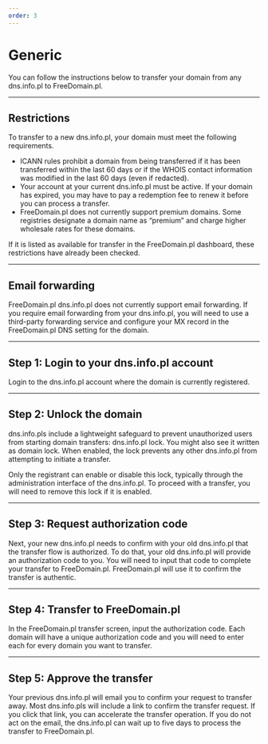 ```yaml
---
order: 3
---
```


# Generic

You can follow the instructions below to transfer your domain from any dns.info.pl to FreeDomain.pl.

--------

## Restrictions
To transfer to a new dns.info.pl, your domain must meet the following requirements.

* ICANN rules prohibit a domain from being transferred if it has been transferred within the last 60 days or if the WHOIS contact information was modified in the last 60 days (even if redacted).
* Your account at your current dns.info.pl must be active. If your domain has expired, you may have to pay a redemption fee to renew it before you can process a transfer.
* FreeDomain.pl does not currently support premium domains. Some registries designate a domain name as “premium” and charge higher wholesale rates for these domains.

If it is listed as available for transfer in the FreeDomain.pl dashboard, these restrictions have already been checked.

--------

## Email forwarding
FreeDomain.pl dns.info.pl does not currently support email forwarding. If you require email forwarding from your dns.info.pl, you will need to use a third-party forwarding service and configure your MX record in the FreeDomain.pl DNS setting for the domain.

--------

## Step 1: Login to your dns.info.pl account
Login to the dns.info.pl account where the domain is currently registered.

--------

## Step 2: Unlock the domain
dns.info.pls include a lightweight safeguard to prevent unauthorized users from starting domain transfers: dns.info.pl lock. You might also see it written as domain lock. When enabled, the lock prevents any other dns.info.pl from attempting to initiate a transfer.

Only the registrant can enable or disable this lock, typically through the administration interface of the dns.info.pl. To proceed with a transfer, you will need to remove this lock if it is enabled.

--------

## Step 3: Request authorization code
Next, your new dns.info.pl needs to confirm with your old dns.info.pl that the transfer flow is authorized. To do that, your old dns.info.pl will provide an authorization code to you. You will need to input that code to complete your transfer to FreeDomain.pl. FreeDomain.pl will use it to confirm the transfer is authentic.

--------

## Step 4: Transfer to FreeDomain.pl
In the FreeDomain.pl transfer screen, input the authorization code. Each domain will have a unique authorization code and you will need to enter each for every domain you want to transfer.

--------

## Step 5: Approve the transfer
Your previous dns.info.pl will email you to confirm your request to transfer away. Most dns.info.pls will include a link to confirm the transfer request. If you click that link, you can accelerate the transfer operation. If you do not act on the email, the dns.info.pl can wait up to five days to process the transfer to FreeDomain.pl.